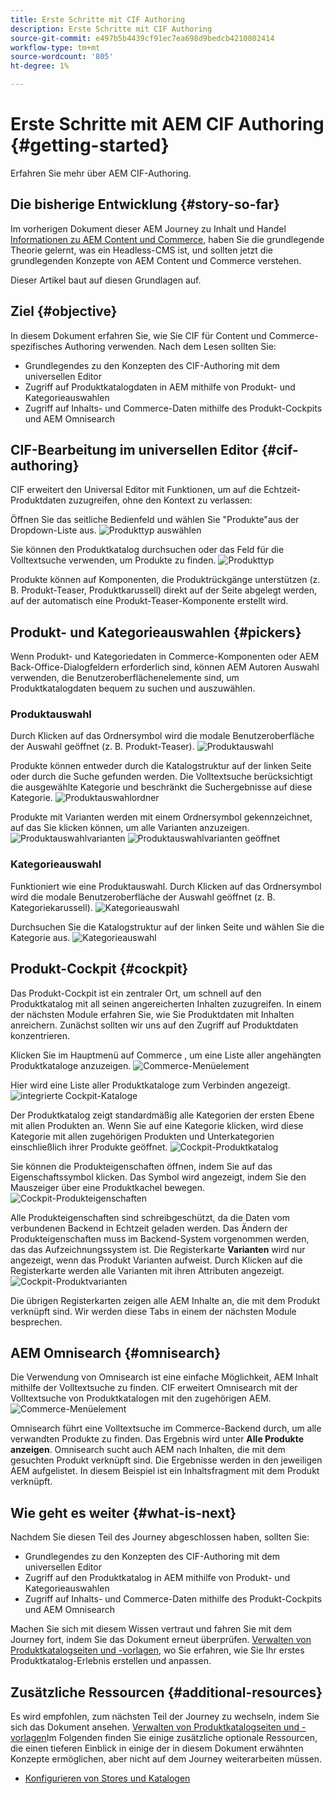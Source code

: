 ```yaml
---
title: Erste Schritte mit CIF Authoring
description: Erste Schritte mit CIF Authoring
source-git-commit: e497b5b4439cf91ec7ea698d9bedcb4210802414
workflow-type: tm+mt
source-wordcount: '805'
ht-degree: 1%

---
```


# Erste Schritte mit AEM CIF Authoring {#getting-started}

Erfahren Sie mehr über AEM CIF-Authoring.

## Die bisherige Entwicklung {#story-so-far}

Im vorherigen Dokument dieser AEM Journey zu Inhalt und Handel [Informationen zu AEM Content und Commerce](/help/commerce-cloud/introduction.md), haben Sie die grundlegende Theorie gelernt, was ein Headless-CMS ist, und sollten jetzt die grundlegenden Konzepte von AEM Content und Commerce verstehen.

Dieser Artikel baut auf diesen Grundlagen auf.

## Ziel {#objective}

In diesem Dokument erfahren Sie, wie Sie CIF für Content und Commerce-spezifisches Authoring verwenden. Nach dem Lesen sollten Sie:

* Grundlegendes zu den Konzepten des CIF-Authoring mit dem universellen Editor
* Zugriff auf Produktkatalogdaten in AEM mithilfe von Produkt- und Kategorieauswahlen
* Zugriff auf Inhalts- und Commerce-Daten mithilfe des Produkt-Cockpits und AEM Omnisearch

## CIF-Bearbeitung im universellen Editor {#cif-authoring}

CIF erweitert den Universal Editor mit Funktionen, um auf die Echtzeit-Produktdaten zuzugreifen, ohne den Kontext zu verlassen:

Öffnen Sie das seitliche Bedienfeld und wählen Sie &quot;Produkte&quot;aus der Dropdown-Liste aus.
![Produkttyp auswählen](assets/asset-finder-overview.png)

Sie können den Produktkatalog durchsuchen oder das Feld für die Volltextsuche verwenden, um Produkte zu finden.
![Produkttyp](assets/asset-finder-search.png)

Produkte können auf Komponenten, die Produktrückgänge unterstützen (z. B. Produkt-Teaser, Produktkarussell) direkt auf der Seite abgelegt werden, auf der automatisch eine Produkt-Teaser-Komponente erstellt wird.

## Produkt- und Kategorieauswahlen {#pickers}

Wenn Produkt- und Kategoriedaten in Commerce-Komponenten oder AEM Back-Office-Dialogfeldern erforderlich sind, können AEM Autoren Auswahl verwenden, die Benutzeroberflächenelemente sind, um Produktkatalogdaten bequem zu suchen und auszuwählen.

### Produktauswahl

Durch Klicken auf das Ordnersymbol wird die modale Benutzeroberfläche der Auswahl geöffnet (z. B. Produkt-Teaser).
![Produktauswahl](assets/product-picker-open.png)

Produkte können entweder durch die Katalogstruktur auf der linken Seite oder durch die Suche gefunden werden. Die Volltextsuche berücksichtigt die ausgewählte Kategorie und beschränkt die Suchergebnisse auf diese Kategorie.
![Produktauswahlordner](assets/product-picker-folders.png)

Produkte mit Varianten werden mit einem Ordnersymbol gekennzeichnet, auf das Sie klicken können, um alle Varianten anzuzeigen.
![Produktauswahlvarianten](assets/product-picker-variants.png)
![Produktauswahlvarianten geöffnet](assets/product-picker-variants-open.png)

### Kategorieauswahl

Funktioniert wie eine Produktauswahl. Durch Klicken auf das Ordnersymbol wird die modale Benutzeroberfläche der Auswahl geöffnet (z. B. Kategoriekarussell).
![Kategorieauswahl](assets/category-picker-open.png)

Durchsuchen Sie die Katalogstruktur auf der linken Seite und wählen Sie die Kategorie aus.
![Kategorieauswahl](assets/category-picker-folders.png)

## Produkt-Cockpit {#cockpit}

Das Produkt-Cockpit ist ein zentraler Ort, um schnell auf den Produktkatalog mit all seinen angereicherten Inhalten zuzugreifen. In einem der nächsten Module erfahren Sie, wie Sie Produktdaten mit Inhalten anreichern. Zunächst sollten wir uns auf den Zugriff auf Produktdaten konzentrieren.

Klicken Sie im Hauptmenü auf Commerce , um eine Liste aller angehängten Produktkataloge anzuzeigen.
![Commerce-Menüelement](assets/commerce-menu-item.png)

Hier wird eine Liste aller Produktkataloge zum Verbinden angezeigt.
![integrierte Cockpit-Kataloge](assets/cockpit-Integrated-catalogs.png)

Der Produktkatalog zeigt standardmäßig alle Kategorien der ersten Ebene mit allen Produkten an. Wenn Sie auf eine Kategorie klicken, wird diese Kategorie mit allen zugehörigen Produkten und Unterkategorien einschließlich ihrer Produkte geöffnet.
![Cockpit-Produktkatalog](assets/cockpit-product-catalog.png)

Sie können die Produkteigenschaften öffnen, indem Sie auf das Eigenschaftssymbol klicken. Das Symbol wird angezeigt, indem Sie den Mauszeiger über eine Produktkachel bewegen.
![Cockpit-Produkteigenschaften](assets/cockpit-properties.png)

Alle Produkteigenschaften sind schreibgeschützt, da die Daten vom verbundenen Backend in Echtzeit geladen werden. Das Ändern der Produkteigenschaften muss im Backend-System vorgenommen werden, das das Aufzeichnungssystem ist. Die Registerkarte **Varianten** wird nur angezeigt, wenn das Produkt Varianten aufweist. Durch Klicken auf die Registerkarte werden alle Varianten mit ihren Attributen angezeigt.
![Cockpit-Produktvarianten](assets/cockpit-properties-variants.png)

Die übrigen Registerkarten zeigen alle AEM Inhalte an, die mit dem Produkt verknüpft sind. Wir werden diese Tabs in einem der nächsten Module besprechen.

## AEM Omnisearch {#omnisearch}

Die Verwendung von Omnisearch ist eine einfache Möglichkeit, AEM Inhalt mithilfe der Volltextsuche zu finden. CIF erweitert Omnisearch mit der Volltextsuche von Produktkatalogen mit den zugehörigen AEM.
![Commerce-Menüelement](assets/omnisearch.png)

Omnisearch führt eine Volltextsuche im Commerce-Backend durch, um alle verwandten Produkte zu finden. Das Ergebnis wird unter **Alle Produkte anzeigen**. Omnisearch sucht auch AEM nach Inhalten, die mit dem gesuchten Produkt verknüpft sind. Die Ergebnisse werden in den jeweiligen AEM aufgelistet. In diesem Beispiel ist ein Inhaltsfragment mit dem Produkt verknüpft.

## Wie geht es weiter {#what-is-next}

Nachdem Sie diesen Teil des Journey abgeschlossen haben, sollten Sie:

* Grundlegendes zu den Konzepten des CIF-Authoring mit dem universellen Editor
* Zugriff auf den Produktkatalog in AEM mithilfe von Produkt- und Kategorieauswahlen
* Zugriff auf Inhalts- und Commerce-Daten mithilfe des Produkt-Cockpits und AEM Omnisearch

Machen Sie sich mit diesem Wissen vertraut und fahren Sie mit dem Journey fort, indem Sie das Dokument erneut überprüfen. [Verwalten von Produktkatalogseiten und -vorlagen](catalog-templates.md), wo Sie erfahren, wie Sie Ihr erstes Produktkatalog-Erlebnis erstellen und anpassen.

## Zusätzliche Ressourcen {#additional-resources}

Es wird empfohlen, zum nächsten Teil der Journey zu wechseln, indem Sie sich das Dokument ansehen. [Verwalten von Produktkatalogseiten und -vorlagen](catalog-templates.md)Im Folgenden finden Sie einige zusätzliche optionale Ressourcen, die einen tieferen Einblick in einige der in diesem Dokument erwähnten Konzepte ermöglichen, aber nicht auf dem Journey weiterarbeiten müssen.

* [Konfigurieren von Stores und Katalogen](/help/commerce-cloud/getting-started.md#catalog)
